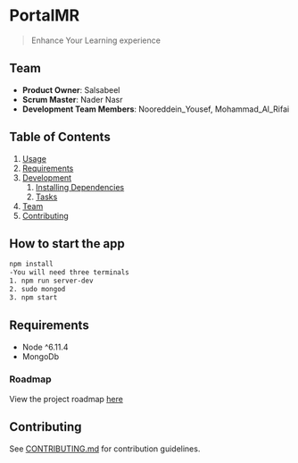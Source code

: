 # PortalMR

> Enhance Your Learning experience

## Team

  - __Product Owner__: Salsabeel
  - __Scrum Master__: Nader Nasr
  - __Development Team Members__: Nooreddein_Yousef, Mohammad_Al_Rifai

## Table of Contents

1. [Usage](#Usage)
1. [Requirements](#requirements)
1. [Development](#development)
    1. [Installing Dependencies](#installing-dependencies)
    1. [Tasks](#tasks)
1. [Team](#team)
1. [Contributing](#contributing)

## How to start the app

```sh
npm install
-You will need three terminals
1. npm run server-dev
2. sudo mongod
3. npm start
```

## Requirements

- Node ^6.11.4
- MongoDb

### Roadmap

View the project roadmap [here](https://waffle.io/Handy-neighbors/Handy-neighbors)


## Contributing

See [CONTRIBUTING.md](CONTRIBUTING.md) for contribution guidelines.
